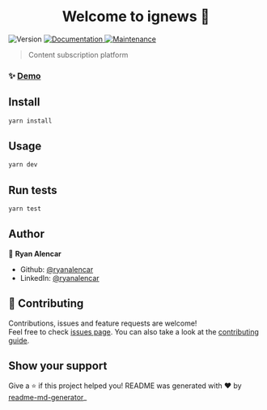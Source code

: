 <h1 align="center">Welcome to ignews 👋</h1>
<p>
  <img alt="Version" src="https://img.shields.io/badge/version-0.1.0-blue.svg?cacheSeconds=2592000" />
  <a href="https://github.com/ryanalencar/ignews#readme" target="_blank">
    <img alt="Documentation" src="https://img.shields.io/badge/documentation-yes-brightgreen.svg" />
  </a>
  <a href="https://github.com/ryanalencar/ignews/graphs/commit-activity" target="_blank">
    <img alt="Maintenance" src="https://img.shields.io/badge/Maintained%3F-yes-green.svg" />
  </a>
</p>

> Content subscription platform

### ✨ [Demo](https://ignews-ryanalencar.vercel.app/)

## Install

```sh
yarn install
```

## Usage

```sh
yarn dev
```

## Run tests

```sh
yarn test
```

## Author

👤 **Ryan Alencar**

* Github: [@ryanalencar](https://github.com/ryanalencar)
* LinkedIn: [@ryanalencar](https://linkedin.com/in/ryanalencar)

## 🤝 Contributing

Contributions, issues and feature requests are welcome!<br />Feel free to check [issues page](https://github.com/ryanalencar/ignews/issues). You can also take a look at the [contributing guide](https://github.com/ryanalencar/ignews/blob/master/CONTRIBUTING.md).

## Show your support

Give a ⭐️ if this project helped you!
 README was generated with ❤️ by [readme-md-generator](https://github.com/kefranabg/readme-md-generator)_
